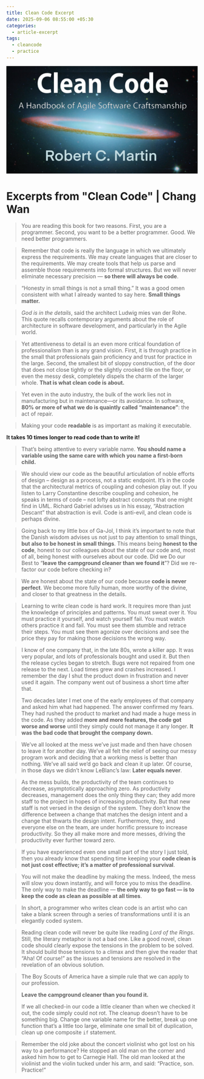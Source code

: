 ```yaml
---
title: Clean Code Excerpt
date: 2025-09-06 08:55:00 +05:30
categories:
  - article-excerpt
tags:
  - cleancode
  - practice
---
```

![Clean Code](/assets/img/cleancode.jpg)

# Excerpts from "Clean Code" | Chang Wan
  
> You are reading this book for two reasons. First, you are a programmer. Second, you want to be a better programmer. Good. We need better programmers.

> Remember that code is really the language in which we ultimately express the requirements. We may create languages that are closer to the requirements. We may create tools that help us parse and assemble those requirements into formal structures. But we will never eliminate necessary precision — **so there will always be code**.

> “Honesty in small things is not a small thing.” It was a good omen consistent with what I already wanted to say here. **Small things matter.**

> _God is in the details_, said the architect Ludwig mies van der Rohe. This quote recalls contemporary arguments about the role of architecture in software development, and particularly in the Agile world.

> Yet attentiveness to detail is an even more critical foundation of professionalism than is any grand vision. First, it is through practice in the small that professionals gain proficiency and trust for practice in the large. Second, the smallest bit of sloppy construction, of the door that does not close tightly or the slightly crooked tile on the floor, or even the messy desk, completely dispels the charm of the larger whole. **That is what clean code is about.**

> Yet even in the auto industry, the bulk of the work lies not in manufacturing but in maintenance—or its avoidance. In software, **80% or more of what we do is quaintly called “maintenance”**: the act of repair.

> Making your code **readable** is as important as making it executable.

**It takes 10 times longer to read code than to write it!**

> That’s being attentive to every variable name. **You should name a variable using the same care with which you name a first-born child.**

> We should view our code as the beautiful articulation of noble efforts of design – design as a process, not a static endpoint. It’s in the code that the architectural metrics of coupling and cohesion play out. If you listen to Larry Constantine describe coupling and cohesion, he speaks in terms of code – not lofty abstract concepts that one might find in UML. Richard Gabriel advises us in his essay, “Abstraction Descant” that abstraction is evil. Code is anti-evil, and clean code is perhaps divine.

> Going back to my little box of Ga-Jol, I think it’s important to note that the Danish wisdom advises us not just to pay attention to small things, **but also to be honest in small things**. This means being **honest to the code**, honest to our colleagues about the state of our code and, most of all, being honest with ourselves about our code. Did we Do our Best to “**leave the campground cleaner than we found it**”? Did we re-factor our code before checking in?

> We are honest about the state of our code because **code is never perfect**. We become more fully human, more worthy of the divine, and closer to that greatness in the details.

> Learning to write clean code is hard work. It requires more than just the knowledge of principles and patterns. You must sweat over it. You must practice it yourself, and watch yourself fail. You must watch others practice it and fail. You must see them stumble and retrace their steps. You must see them agonize over decisions and see the price they pay for making those decisions the wrong way.

> I know of one company that, in the late 80s, wrote a killer app. It was very popular, and lots of professionals bought and used it. But then the release cycles began to stretch. Bugs were not repaired from one release to the next. Load times grew and crashes increased. I remember the day I shut the product down in frustration and never used it again. The company went out of business a short time after that.
> 
> Two decades later I met one of the early employees of that company and asked him what had happened. The answer confirmed my fears. They had rushed the product to market and had made a huge mess in the code. As they added **more and more features, the code got worse and worse** until they simply could not manage it any longer. **It was the bad code that brought the company down.**

> We’ve all looked at the mess we’ve just made and then have chosen to leave it for another day. We’ve all felt the relief of seeing our messy program work and deciding that a working mess is better than nothing. We’ve all said we’d go back and clean it up later. Of course, in those days we didn’t know LeBlanc’s law: **Later equals never**.

> As the mess builds, the productivity of the team continues to decrease, asymptotically approaching zero. As productivity decreases, management does the only thing they can; they add more staff to the project in hopes of increasing productivity. But that new staff is not versed in the design of the system. They don’t know the difference between a change that matches the design intent and a change that thwarts the design intent. Furthermore, they, and everyone else on the team, are under horrific pressure to increase productivity. So they all make more and more messes, driving the productivity ever further toward zero.

> If you have experienced even one small part of the story I just told, then you already know that spending time keeping your **code clean is not just cost effective; it’s a matter of professional survival**.

> You will not make the deadline by making the mess. Indeed, the mess will slow you down instantly, and will force you to miss the deadline. The only way to make the deadline — **the only way to go fast — is to keep the code as clean as possible at all times**.

> In short, a programmer who writes clean code is an artist who can take a blank screen through a series of transformations until it is an elegantly coded system.

> Reading clean code will never be quite like reading _Lord of the Rings_. Still, the literary metaphor is not a bad one. Like a good novel, clean code should clearly expose the tensions in the problem to be solved. It should build those tensions to a climax and then give the reader that “Aha! Of course!” as the issues and tensions are resolved in the revelation of an obvious solution.

> The Boy Scouts of America have a simple rule that we can apply to our profession.
> 
> **Leave the campground cleaner than you found it.**
> 
> If we all checked-in our code a little cleaner than when we checked it out, the code simply could not rot. The cleanup doesn’t have to be something big. Change one variable name for the better, break up one function that’s a little too large, eliminate one small bit of duplication, clean up one composite `if` statement.

> Remember the old joke about the concert violinist who got lost on his way to a performance? He stopped an old man on the corner and asked him how to get to Carnegie Hall. The old man looked at the violinist and the violin tucked under his arm, and said: “Practice, son. Practice!”
